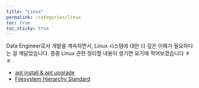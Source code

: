 ```yaml
---
title: "Linux"
permalink: /categories/linux
toc: true
toc_sticky: true
---
```


Data Engineer로서 개발을 계속하면서, Linux 시스템에 대한 더 깊은 이해가 필요하다는 걸 깨달았습니다. 종종 Linux 관련 정리할 내용이 생기면 요기에 적어보겠습니다 ㅎㅎ

- [apt install & apt upgrade](/2025/06/02/apt-install-and-upgrade/)
- [Filesystem Hierarchy Standard](/2025/06/05/filesystem-hierarchy-standard/)
